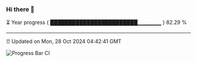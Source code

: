 ### Hi there 👋

⏳ Year progress { ████████████████████████▁▁▁▁▁▁ } 82.29 %

---

⏰ Updated on Mon, 28 Oct 2024 04:42:41 GMT

![Progress Bar CI](https://github.com/IshwaranRudhara/GIT-ACTION/workflows/Progress%20Bar%20CI/badge.svg)
